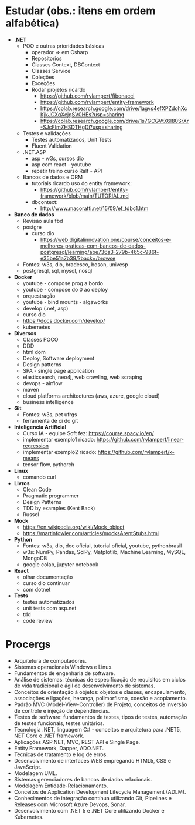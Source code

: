 # Estudar (obs.: itens em ordem alfabética)

- **.NET**
    - POO e outras prioridades básicas
        - operador => em Csharp
        - Repositorios
        - Classes Context, DBContext
        - Classes Service
        - Coleções
        - Exceções
        - Rodar projetos ricardo
            - <https://github.com/rvlampert/fibonacci>
            - <https://github.com/rvlampert/entity-framework>
            - <https://colab.research.google.com/drive/1agvs4efXPZdohXcKjkJCXqXejqSV0HEs?usp=sharing>
            - <https://colab.research.google.com/drive/1s7GCGVtX6l80SrXr-SJcFImZHSDTHgDi?usp=sharing>
    - Testes e validações
        - Testes automatizados, Unit Tests 
        - Fluent Validation
    - .NET.ASP
        - asp - w3s, cursos dio
        - asp com react - youtube 
        - repetir treino curso Ralf - API
    - Bancos de dados e ORM
        - tutoriais ricardo uso do entity framework:
            - <https://github.com/rvlampert/entity-framework/blob/main/TUTORIAL.md>
        - dbcontext: 
            - <http://www.macoratti.net/15/09/ef_tdbc1.htm>
- **Banco de dados**
    - Revisão aula fbd
    - postgre 
        - curso dio 
            - <https://web.digitalinnovation.one/course/conceitos-e-melhores-praticas-com-bancos-de-dados-postgresql/learning/abe736a3-279b-465c-986f-e35be51a7b39/?back=/browse>
    - Fontes: w3s, dio, bradesco, boson, univesp
    - postgresql, sql, mysql, nosql
- **Docker**
    - youtube - compose prog a bordo
    - youtube - compose do 0 ao deploy
    - orquestração
    - youtube - bind mounts - algaworks
    - develop (.net, asp)
    - curso dio 
    - <https://docs.docker.com/develop/>
    - kubernetes
- **Diversos**
    - Classes POCO
    - DDD
    - html dom 
    - Deploy, Software deployment 
    - Design patterns
    - SPA - single page application
    - elasticsearch, neo4j, web crawling, web scraping
    - devops - airflow
    - maven
    - cloud platforms architectures (aws, azure, google cloud)
    - business intelligence    
- **Git** 
    - Fontes: w3s, pet ufrgs
    - ferramenta de ci do git
- **Inteligencia Artificial**
    - Curso IA - equipe Soft fez: <https://course.spacy.io/en/>
    - implementar exemplo1 ricado: <https://github.com/rvlampert/linear-regression>
    - implementar exemplo2 ricado: <https://github.com/rvlampert/k-means>
    - tensor flow, pythorch
- **Linux**
    - comando curl
- **Livros**
    - Clean Code
    - Pragmatic programmer
    - Design Patterns
    - TDD by examples (Kent Back)
    - Russel
- **Mock**    
    - <https://en.wikipedia.org/wiki/Mock_object>
    - <https://martinfowler.com/articles/mocksArentStubs.html>
- **Python** 
    - Fontes: w3s, dio, doc oficial, tutorial oficial, youtube, pythonbrasil
    - w3s: NumPy, Pandas, SciPy, Matplotlib, Machine Learning, MySQL, MongoDB
    - google colab, jupyter notebook
- **React**
    - olhar documentação 
    - curso dio continuar
    - com dotnet
- **Tests**
    - testes automatizados 
    - unit tests com asp.net 
    - tdd
    - code review

# Procergs

- Arquitetura de computadores.
- Sistemas operacionais Windows e Linux.
- Fundamentos de engenharia de software.
- Análise de sistemas: técnicas de especificação de requisitos em ciclos de vida tradicional e ágil de desenvolvimento de sistemas.
- Conceitos de orientação à objetos: objetos e classes, encapsulamento, associações e ligações, herança, polimorfismo, coesão e acoplamento.
- Padrão MVC (Model-View-Controller) de Projeto, conceitos de inversão de controle e injeção de dependências.
- Testes de software: fundamentos de testes, tipos de testes, automação de testes funcionais, testes unitários.
- Tecnologia .NET, linguagem C# - conceitos e arquitetura para .NET5, NET Core e .NET framework.
- Aplicações ASP.NET, MVC, REST API e Single Page.
- Entity Framework, Dapper, ADO.NET.
- Técnicas de tratamento e log de erros.
- Desenvolvimento de interfaces WEB empregando HTML5, CSS e JavaScript.
- Modelagem UML.
- Sistemas gerenciadores de bancos de dados relacionais.
- Modelagem Entidade-Relacionamento.
- Conceitos de Application Development Lifecycle Management (ADLM).
- Conhecimentos de integração contínua utilizando Git, Pipelines e Releases com Microsoft Azure Devops, Sonar.
- Desenvolvimento com .NET 5 e .NET Core utilizando Docker e Kubernetes.
    
